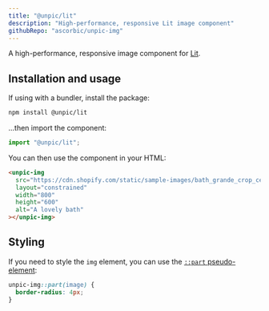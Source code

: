 ```yaml
---
title: "@unpic/lit"
description: "High-performance, responsive Lit image component"
githubRepo: "ascorbic/unpic-img"
---
```


A high-performance, responsive image component for [Lit](https://lit.dev/).

## Installation and usage

If using with a bundler, install the package:

```bash
npm install @unpic/lit
```

...then import the component:

```js
import "@unpic/lit";
```

You can then use the component in your HTML:

```html
<unpic-img
  src="https://cdn.shopify.com/static/sample-images/bath_grande_crop_center.jpeg"
  layout="constrained"
  width="800"
  height="600"
  alt="A lovely bath"
></unpic-img>
```

## Styling

If you need to style the `img` element, you can use the
[`::part` pseudo-element](https://developer.mozilla.org/en-US/docs/Web/CSS/::part):

```css
unpic-img::part(image) {
  border-radius: 4px;
}
```
